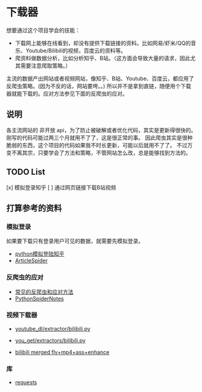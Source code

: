 # 下载器

想要通过这个项目学会的技能：
- 下载网上能够在线看到，却没有提供下载链接的资料。比如网易/虾米/QQ的音乐、Youtube/Bilibili的视频，百度云的资料等。
- 爬资料做数据分析，比如分析知乎、B站。（这方面会导致大量的请求，因此尤其需要注意爬取策略。）

主流的数据产出网站或者视频网站，像知乎、B站、Youtube、百度云，都应用了反爬虫策略。(因为不反的话，网站要垮。。)
所以并不是拿到直链，随便用个下载器就能下载的。应对方法参见下面的反爬虫的应对。

## 说明

各主流网站的 非开放 api，为了防止被破解或者优化代码，其实是更新得很快的。刚写的代码可能过两三个月就用不了了，这是很正常的事。
因此爬虫其实是很种脆弱的东西，这个项目的代码如果我不时长更新，可能以后就用不了了。
不过万变不离其宗，只要学会了方法和策略，不管网站怎么改，总是能够找到方法的。

## TODO List

[x] 模拟登录知乎
[ ] 通过网页链接下载B站视频

## 打算参考的资料

### 模拟登录

如果要下载只有登录用户可见的数据，就需要先模拟登录。
- [python模拟登陆知乎](https://zhuanlan.zhihu.com/p/32898234)
- [ArticleSpider](https://github.com/mtianyan/ArticleSpider)

### 反爬虫的应对

- [常见的反爬虫和应对方法](https://zhuanlan.zhihu.com/p/20520370)
- [PythonSpiderNotes](https://github.com/lining0806/PythonSpiderNotes)

### 视频下载器

- [youtube_dl/extractor/bilibili.py](https://github.com/rg3/youtube-dl/tree/master/youtube_dl/extractor/bilibili.py)
- [you_get/extractors/bilibili.py](https://github.com/soimort/you-get/blob/develop/src/you_get/extractors/bilibili.py)

- [bilibili merged flv+mp4+ass+enhance](https://github.com/liqi0816/bilitwin)

### 库

- [requests](http://docs.python-requests.org/zh_CN/latest/index.html)


